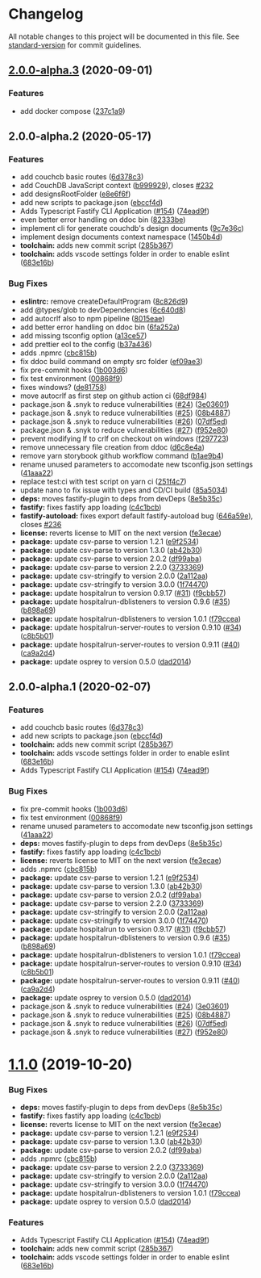 # Changelog

All notable changes to this project will be documented in this file. See [standard-version](https://github.com/conventional-changelog/standard-version) for commit guidelines.

## [2.0.0-alpha.3](https://github.com/HospitalRun/hospitalrun-server/compare/v2.0.0-alpha.2...v2.0.0-alpha.3) (2020-09-01)


### Features

* add docker compose ([237c1a9](https://github.com/HospitalRun/hospitalrun-server/commit/237c1a99a125fcde565f8e31c5d6186308e9257b))

## 2.0.0-alpha.2 (2020-05-17)


### Features

* add couchcb basic routes ([6d378c3](https://github.com/HospitalRun/hospitalrun-server/commit/6d378c37919a34c5e7934471be95d6d0c36fb7e7))
* add CouchDB JavaScript context ([b999929](https://github.com/HospitalRun/hospitalrun-server/commit/b9999296c6390b01b8074ea0ed263949f896ca47)), closes [#232](https://github.com/HospitalRun/hospitalrun-server/issues/232)
* add designsRootFolder ([e8e6f6f](https://github.com/HospitalRun/hospitalrun-server/commit/e8e6f6f7459112b10d4d7b94a1dfae9d07be1a9e))
* add new scripts to package.json ([ebccf4d](https://github.com/HospitalRun/hospitalrun-server/commit/ebccf4dcb12848db27db3358ad94d3fe6b73e4a2))
* Adds Typescript Fastify CLI Application ([#154](https://github.com/HospitalRun/hospitalrun-server/issues/154)) ([74ead9f](https://github.com/HospitalRun/hospitalrun-server/commit/74ead9f76c7011ab3a894838e04e9a7735250866))
* even better error handling on ddoc bin ([82333be](https://github.com/HospitalRun/hospitalrun-server/commit/82333be7ecdfeb9fa3d354bca580758c2bd58d4f))
* implement cli for generate couchdb's design documents ([9c7e36c](https://github.com/HospitalRun/hospitalrun-server/commit/9c7e36c87bfbe8bdd727a513508accc89576fd0f))
* implement design documents context namespace ([1450b4d](https://github.com/HospitalRun/hospitalrun-server/commit/1450b4df8000b4de1be5c81bbe371cf0d4254e47))
* **toolchain:** adds new commit script ([285b367](https://github.com/HospitalRun/hospitalrun-server/commit/285b3670461ed9f7667389b288eac91025c19463))
* **toolchain:** adds vscode settings folder in order to enable eslint ([683e16b](https://github.com/HospitalRun/hospitalrun-server/commit/683e16b563a055e3a896aba4f58629d9d1c2fa44))


### Bug Fixes

* **eslintrc:** remove createDefaultProgram ([8c826d9](https://github.com/HospitalRun/hospitalrun-server/commit/8c826d9df07010a76b7e60991e19460484658f5e))
* add @types/glob to devDependencies ([6c640d8](https://github.com/HospitalRun/hospitalrun-server/commit/6c640d81a2ca67ddd16cc2154cb025f49fa4ffe7))
* add autocrlf also to npm pipeline ([8015eae](https://github.com/HospitalRun/hospitalrun-server/commit/8015eaec9bd57312be192afaaf293a10ddfb6f27))
* add better error handling on ddoc bin ([6fa252a](https://github.com/HospitalRun/hospitalrun-server/commit/6fa252ad4d843d610a610a88090fed2fb655a2e5))
* add missing tsconfig option ([a13ce57](https://github.com/HospitalRun/hospitalrun-server/commit/a13ce57bf4f995811ac918043063b1947f7eb158))
* add prettier eol to the config ([b37a436](https://github.com/HospitalRun/hospitalrun-server/commit/b37a436f0ce2440b9c21ede7e5c8e5c7ee0d9deb))
* adds .npmrc ([cbc815b](https://github.com/HospitalRun/hospitalrun-server/commit/cbc815be9aa0c879075f02eb70724ef5943eb346))
* fix ddoc build command on empty src folder ([ef09ae3](https://github.com/HospitalRun/hospitalrun-server/commit/ef09ae3dbf9b4b2dc2065ce2ede56abb12c5f2a3))
* fix pre-commit hooks ([1b003d6](https://github.com/HospitalRun/hospitalrun-server/commit/1b003d6de444c502400e8df104c5e0a8156119cb))
* fix test environment ([00868f9](https://github.com/HospitalRun/hospitalrun-server/commit/00868f95e96e35994f3595aaa966490986a69548))
* fixes windows? ([de81758](https://github.com/HospitalRun/hospitalrun-server/commit/de81758f53e52f075adc93fcc995383855c9a63f))
* move autocrlf as first step on github action ci ([68df984](https://github.com/HospitalRun/hospitalrun-server/commit/68df9842d9088471623b5971cd5a872abfaadf7d))
* package.json & .snyk to reduce vulnerabilities ([#24](https://github.com/HospitalRun/hospitalrun-server/issues/24)) ([3e03601](https://github.com/HospitalRun/hospitalrun-server/commit/3e0360164e678ecdcee6e7cc189922eb59cae3d7))
* package.json & .snyk to reduce vulnerabilities ([#25](https://github.com/HospitalRun/hospitalrun-server/issues/25)) ([08b4887](https://github.com/HospitalRun/hospitalrun-server/commit/08b4887fc6a7c573a3194a41bbe876f9a68b8eb5))
* package.json & .snyk to reduce vulnerabilities ([#26](https://github.com/HospitalRun/hospitalrun-server/issues/26)) ([07df5ed](https://github.com/HospitalRun/hospitalrun-server/commit/07df5edfd4f24652c970d21e55e778bc47b8eb5b))
* package.json & .snyk to reduce vulnerabilities ([#27](https://github.com/HospitalRun/hospitalrun-server/issues/27)) ([f952e80](https://github.com/HospitalRun/hospitalrun-server/commit/f952e8011f162310577da9a01fcfbd10e473a20e))
* prevent modifying lf to crlf on checkout on windows ([f297723](https://github.com/HospitalRun/hospitalrun-server/commit/f297723214980a711cb0b08efd97861ffa58c9c8))
* remove unnecessary file creation from ddoc ([d6c8e4a](https://github.com/HospitalRun/hospitalrun-server/commit/d6c8e4a957eab2fe4b26c5235e779355ceb933ba))
* remove yarn storybook github workflow command ([b1ae9b4](https://github.com/HospitalRun/hospitalrun-server/commit/b1ae9b4ede7c9a48486d364e4afbf1bbe61eaf66))
* rename unused parameters to accomodate new tsconfig.json settings ([41aaa22](https://github.com/HospitalRun/hospitalrun-server/commit/41aaa22cbe7be5d64ede2a70168a1f2490f2311e))
* replace test:ci with test script on yarn ci ([251f4c7](https://github.com/HospitalRun/hospitalrun-server/commit/251f4c79dce164c7f888563ed194d7d9d77d5601))
* update nano to fix issue with types and CD/CI build ([85a5034](https://github.com/HospitalRun/hospitalrun-server/commit/85a503478e65a4e93f64541efd2f888c7424106f))
* **deps:** moves fastify-plugin to deps from devDeps ([8e5b35c](https://github.com/HospitalRun/hospitalrun-server/commit/8e5b35c84d4d13378d5631b2810830f17298e25f))
* **fastify:** fixes fastify app loading ([c4c1bcb](https://github.com/HospitalRun/hospitalrun-server/commit/c4c1bcb9ce288f0a366b2548d159a9c04601dae0))
* **fastify-autoload:** fixes export default fastify-autoload bug ([646a59e](https://github.com/HospitalRun/hospitalrun-server/commit/646a59eb035500447cc89627c5049dd6aaad122b)), closes [#236](https://github.com/HospitalRun/hospitalrun-server/issues/236)
* **license:** reverts license to MIT on the next version ([fe3ecae](https://github.com/HospitalRun/hospitalrun-server/commit/fe3ecae61a657adc61417bf7a62c712a261829ff))
* **package:** update csv-parse to version 1.2.1 ([e9f2534](https://github.com/HospitalRun/hospitalrun-server/commit/e9f25348688f0b9bd5a95028e12bc986c425e9a3))
* **package:** update csv-parse to version 1.3.0 ([ab42b30](https://github.com/HospitalRun/hospitalrun-server/commit/ab42b30369d5c659b5c765ad61b661492f243bae))
* **package:** update csv-parse to version 2.0.2 ([df99aba](https://github.com/HospitalRun/hospitalrun-server/commit/df99abaa907620d111a619e86994685726f49329))
* **package:** update csv-parse to version 2.2.0 ([3733369](https://github.com/HospitalRun/hospitalrun-server/commit/37333691d7916b03bc4c0c6ae11c431c74e06910))
* **package:** update csv-stringify to version 2.0.0 ([2a112aa](https://github.com/HospitalRun/hospitalrun-server/commit/2a112aae491aa57871da0c446f84e49e5402b502))
* **package:** update csv-stringify to version 3.0.0 ([1f74470](https://github.com/HospitalRun/hospitalrun-server/commit/1f74470c40cb31dbe9d887ffc4cefb13c2f0bc41))
* **package:** update hospitalrun to version 0.9.17 ([#31](https://github.com/HospitalRun/hospitalrun-server/issues/31)) ([f9cbb57](https://github.com/HospitalRun/hospitalrun-server/commit/f9cbb57359b078146276c0afd66426cea113b5e9))
* **package:** update hospitalrun-dblisteners to version 0.9.6 ([#35](https://github.com/HospitalRun/hospitalrun-server/issues/35)) ([b898a69](https://github.com/HospitalRun/hospitalrun-server/commit/b898a690f80e7e434e609d48f9716a7c9a845784))
* **package:** update hospitalrun-dblisteners to version 1.0.1 ([f79ccea](https://github.com/HospitalRun/hospitalrun-server/commit/f79cceae7b510ef09220a27ab6cad7b2383d8390))
* **package:** update hospitalrun-server-routes to version 0.9.10 ([#34](https://github.com/HospitalRun/hospitalrun-server/issues/34)) ([c8b5b01](https://github.com/HospitalRun/hospitalrun-server/commit/c8b5b01c8589d393555c8f2242c3f853b92301a7))
* **package:** update hospitalrun-server-routes to version 0.9.11 ([#40](https://github.com/HospitalRun/hospitalrun-server/issues/40)) ([ca9a2d4](https://github.com/HospitalRun/hospitalrun-server/commit/ca9a2d45d12bcc3a2d274577a4006fa68642a541))
* **package:** update osprey to version 0.5.0 ([dad2014](https://github.com/HospitalRun/hospitalrun-server/commit/dad20142aea10c754a892b56447dfa5f8be8ee10))

## 2.0.0-alpha.1 (2020-02-07)


### Features

* add couchcb basic routes ([6d378c3](https://github.com/HospitalRun/hospitalrun-server/commit/6d378c37919a34c5e7934471be95d6d0c36fb7e7))
* add new scripts to package.json ([ebccf4d](https://github.com/HospitalRun/hospitalrun-server/commit/ebccf4dcb12848db27db3358ad94d3fe6b73e4a2))
* **toolchain:** adds new commit script ([285b367](https://github.com/HospitalRun/hospitalrun-server/commit/285b3670461ed9f7667389b288eac91025c19463))
* **toolchain:** adds vscode settings folder in order to enable eslint ([683e16b](https://github.com/HospitalRun/hospitalrun-server/commit/683e16b563a055e3a896aba4f58629d9d1c2fa44))
* Adds Typescript Fastify CLI Application ([#154](https://github.com/HospitalRun/hospitalrun-server/issues/154)) ([74ead9f](https://github.com/HospitalRun/hospitalrun-server/commit/74ead9f76c7011ab3a894838e04e9a7735250866))


### Bug Fixes

* fix pre-commit hooks ([1b003d6](https://github.com/HospitalRun/hospitalrun-server/commit/1b003d6de444c502400e8df104c5e0a8156119cb))
* fix test environment ([00868f9](https://github.com/HospitalRun/hospitalrun-server/commit/00868f95e96e35994f3595aaa966490986a69548))
* rename unused parameters to accomodate new tsconfig.json settings ([41aaa22](https://github.com/HospitalRun/hospitalrun-server/commit/41aaa22cbe7be5d64ede2a70168a1f2490f2311e))
* **deps:** moves fastify-plugin to deps from devDeps ([8e5b35c](https://github.com/HospitalRun/hospitalrun-server/commit/8e5b35c84d4d13378d5631b2810830f17298e25f))
* **fastify:** fixes fastify app loading ([c4c1bcb](https://github.com/HospitalRun/hospitalrun-server/commit/c4c1bcb9ce288f0a366b2548d159a9c04601dae0))
* **license:** reverts license to MIT on the next version ([fe3ecae](https://github.com/HospitalRun/hospitalrun-server/commit/fe3ecae61a657adc61417bf7a62c712a261829ff))
* adds .npmrc ([cbc815b](https://github.com/HospitalRun/hospitalrun-server/commit/cbc815be9aa0c879075f02eb70724ef5943eb346))
* **package:** update csv-parse to version 1.2.1 ([e9f2534](https://github.com/HospitalRun/hospitalrun-server/commit/e9f25348688f0b9bd5a95028e12bc986c425e9a3))
* **package:** update csv-parse to version 1.3.0 ([ab42b30](https://github.com/HospitalRun/hospitalrun-server/commit/ab42b30369d5c659b5c765ad61b661492f243bae))
* **package:** update csv-parse to version 2.0.2 ([df99aba](https://github.com/HospitalRun/hospitalrun-server/commit/df99abaa907620d111a619e86994685726f49329))
* **package:** update csv-parse to version 2.2.0 ([3733369](https://github.com/HospitalRun/hospitalrun-server/commit/37333691d7916b03bc4c0c6ae11c431c74e06910))
* **package:** update csv-stringify to version 2.0.0 ([2a112aa](https://github.com/HospitalRun/hospitalrun-server/commit/2a112aae491aa57871da0c446f84e49e5402b502))
* **package:** update csv-stringify to version 3.0.0 ([1f74470](https://github.com/HospitalRun/hospitalrun-server/commit/1f74470c40cb31dbe9d887ffc4cefb13c2f0bc41))
* **package:** update hospitalrun to version 0.9.17 ([#31](https://github.com/HospitalRun/hospitalrun-server/issues/31)) ([f9cbb57](https://github.com/HospitalRun/hospitalrun-server/commit/f9cbb57359b078146276c0afd66426cea113b5e9))
* **package:** update hospitalrun-dblisteners to version 0.9.6 ([#35](https://github.com/HospitalRun/hospitalrun-server/issues/35)) ([b898a69](https://github.com/HospitalRun/hospitalrun-server/commit/b898a690f80e7e434e609d48f9716a7c9a845784))
* **package:** update hospitalrun-dblisteners to version 1.0.1 ([f79ccea](https://github.com/HospitalRun/hospitalrun-server/commit/f79cceae7b510ef09220a27ab6cad7b2383d8390))
* **package:** update hospitalrun-server-routes to version 0.9.10 ([#34](https://github.com/HospitalRun/hospitalrun-server/issues/34)) ([c8b5b01](https://github.com/HospitalRun/hospitalrun-server/commit/c8b5b01c8589d393555c8f2242c3f853b92301a7))
* **package:** update hospitalrun-server-routes to version 0.9.11 ([#40](https://github.com/HospitalRun/hospitalrun-server/issues/40)) ([ca9a2d4](https://github.com/HospitalRun/hospitalrun-server/commit/ca9a2d45d12bcc3a2d274577a4006fa68642a541))
* **package:** update osprey to version 0.5.0 ([dad2014](https://github.com/HospitalRun/hospitalrun-server/commit/dad20142aea10c754a892b56447dfa5f8be8ee10))
* package.json & .snyk to reduce vulnerabilities ([#24](https://github.com/HospitalRun/hospitalrun-server/issues/24)) ([3e03601](https://github.com/HospitalRun/hospitalrun-server/commit/3e0360164e678ecdcee6e7cc189922eb59cae3d7))
* package.json & .snyk to reduce vulnerabilities ([#25](https://github.com/HospitalRun/hospitalrun-server/issues/25)) ([08b4887](https://github.com/HospitalRun/hospitalrun-server/commit/08b4887fc6a7c573a3194a41bbe876f9a68b8eb5))
* package.json & .snyk to reduce vulnerabilities ([#26](https://github.com/HospitalRun/hospitalrun-server/issues/26)) ([07df5ed](https://github.com/HospitalRun/hospitalrun-server/commit/07df5edfd4f24652c970d21e55e778bc47b8eb5b))
* package.json & .snyk to reduce vulnerabilities ([#27](https://github.com/HospitalRun/hospitalrun-server/issues/27)) ([f952e80](https://github.com/HospitalRun/hospitalrun-server/commit/f952e8011f162310577da9a01fcfbd10e473a20e))

# [1.1.0](https://github.com/HospitalRun/hospitalrun-server/compare/v1.0.0...v1.1.0) (2019-10-20)


### Bug Fixes

* **deps:** moves fastify-plugin to deps from devDeps ([8e5b35c](https://github.com/HospitalRun/hospitalrun-server/commit/8e5b35c84d4d13378d5631b2810830f17298e25f))
* **fastify:** fixes fastify app loading ([c4c1bcb](https://github.com/HospitalRun/hospitalrun-server/commit/c4c1bcb9ce288f0a366b2548d159a9c04601dae0))
* **license:** reverts license to MIT on the next version ([fe3ecae](https://github.com/HospitalRun/hospitalrun-server/commit/fe3ecae61a657adc61417bf7a62c712a261829ff))
* **package:** update csv-parse to version 1.2.1 ([e9f2534](https://github.com/HospitalRun/hospitalrun-server/commit/e9f25348688f0b9bd5a95028e12bc986c425e9a3))
* **package:** update csv-parse to version 1.3.0 ([ab42b30](https://github.com/HospitalRun/hospitalrun-server/commit/ab42b30369d5c659b5c765ad61b661492f243bae))
* **package:** update csv-parse to version 2.0.2 ([df99aba](https://github.com/HospitalRun/hospitalrun-server/commit/df99abaa907620d111a619e86994685726f49329))
* adds .npmrc ([cbc815b](https://github.com/HospitalRun/hospitalrun-server/commit/cbc815be9aa0c879075f02eb70724ef5943eb346))
* **package:** update csv-parse to version 2.2.0 ([3733369](https://github.com/HospitalRun/hospitalrun-server/commit/37333691d7916b03bc4c0c6ae11c431c74e06910))
* **package:** update csv-stringify to version 2.0.0 ([2a112aa](https://github.com/HospitalRun/hospitalrun-server/commit/2a112aae491aa57871da0c446f84e49e5402b502))
* **package:** update csv-stringify to version 3.0.0 ([1f74470](https://github.com/HospitalRun/hospitalrun-server/commit/1f74470c40cb31dbe9d887ffc4cefb13c2f0bc41))
* **package:** update hospitalrun-dblisteners to version 1.0.1 ([f79ccea](https://github.com/HospitalRun/hospitalrun-server/commit/f79cceae7b510ef09220a27ab6cad7b2383d8390))
* **package:** update osprey to version 0.5.0 ([dad2014](https://github.com/HospitalRun/hospitalrun-server/commit/dad20142aea10c754a892b56447dfa5f8be8ee10))


### Features

* Adds Typescript Fastify CLI Application ([#154](https://github.com/HospitalRun/hospitalrun-server/issues/154)) ([74ead9f](https://github.com/HospitalRun/hospitalrun-server/commit/74ead9f76c7011ab3a894838e04e9a7735250866))
* **toolchain:** adds new commit script ([285b367](https://github.com/HospitalRun/hospitalrun-server/commit/285b3670461ed9f7667389b288eac91025c19463))
* **toolchain:** adds vscode settings folder in order to enable eslint ([683e16b](https://github.com/HospitalRun/hospitalrun-server/commit/683e16b563a055e3a896aba4f58629d9d1c2fa44))
